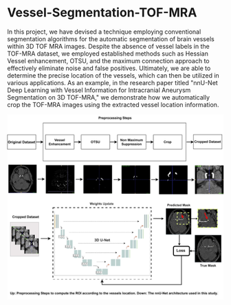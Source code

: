 # Vessel-Segmentation-TOF-MRA
In this project, we have devised a technique employing conventional segmentation algorithms for the automatic segmentation of brain vessels within 3D TOF MRA images. Despite the absence of vessel labels in the TOF-MRA dataset, we employed established methods such as Hessian Vessel enhancement, OTSU, and the maximum connection approach to effectively eliminate noise and false positives. Ultimately, we are able to determine the precise location of the vessels, which can then be utilized in various applications. As an example, in the research paper titled "nnU-Net Deep Learning with Vessel Information for Intracranial Aneurysm Segmentation on 3D TOF-MRA," we demonstrate how we automatically crop the TOF-MRA images using the extracted vessel location information.

![image](https://github.com/orouskhani/Vessel-Segmentation-TOF-MRA/blob/main/Model.jpg)



